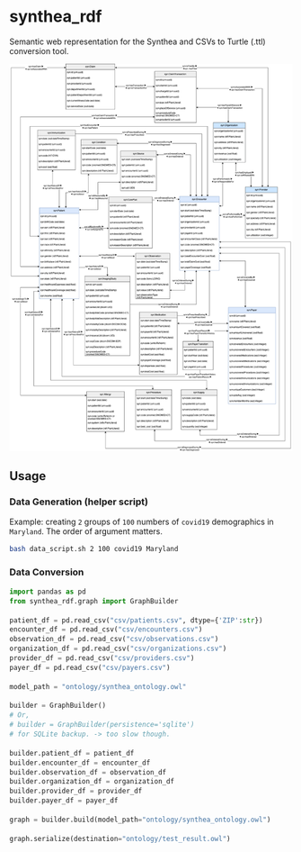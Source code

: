 # synthea_rdf
Semantic web representation for the Synthea and CSVs to Turtle (.ttl) conversion tool.

![synthea_ontology](synthea_ontology/synthea_ontology.png)

## Usage
### Data Generation (helper script)
Example: creating `2` groups of `100` numbers of `covid19` demographics in `Maryland`. The order of argument matters. 
```bash
bash data_script.sh 2 100 covid19 Maryland
```
### Data Conversion
```python
import pandas as pd
from synthea_rdf.graph import GraphBuilder

patient_df = pd.read_csv("csv/patients.csv", dtype={'ZIP':str})
encounter_df = pd.read_csv("csv/encounters.csv")
observation_df = pd.read_csv("csv/observations.csv")
organization_df = pd.read_csv("csv/organizations.csv")
provider_df = pd.read_csv("csv/providers.csv")
payer_df = pd.read_csv("csv/payers.csv")

model_path = "ontology/synthea_ontology.owl"

builder = GraphBuilder()
# Or,
# builder = GraphBuilder(persistence='sqlite')
# for SQLite backup. -> too slow though.

builder.patient_df = patient_df
builder.encounter_df = encounter_df
builder.observation_df = observation_df
builder.organization_df = organization_df
builder.provider_df = provider_df
builder.payer_df = payer_df

graph = builder.build(model_path="ontology/synthea_ontology.owl")

graph.serialize(destination="ontology/test_result.owl")
```